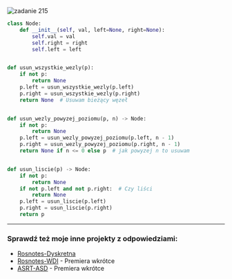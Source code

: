<picture>
  <source srcset="../../srt/zbior_zadan/215.png" media="(prefers-color-scheme: light)">
  <source srcset="../../srt/zbior_zadan/black_215.png" media="(prefers-color-scheme: dark)">
  <img src="../../srt/zbior_zadan/black_215.png" alt="zadanie 215">
</picture>

```python
class Node:
    def __init__(self, val, left=None, right=None):
        self.val = val
        self.right = right
        self.left = left


def usun_wszystkie_wezly(p):
    if not p:
        return None
    p.left = usun_wszystkie_wezly(p.left)
    p.right = usun_wszystkie_wezly(p.right)
    return None  # Usuwam bieżący węzeł


def usun_wezly_powyzej_poziomu(p, n) -> Node:
    if not p:
        return None
    p.left = usun_wezly_powyzej_poziomu(p.left, n - 1)
    p.right = usun_wezly_powyzej_poziomu(p.right, n - 1)
    return None if n <= 0 else p  # jak powyzej n to usuwam


def usun_liscie(p) -> Node:
    if not p:
        return None
    if not p.left and not p.right:  # Czy liści
        return None
    p.left = usun_liscie(p.left)
    p.right = usun_liscie(p.right)
    return p
```

---
### Sprawdź też moje inne projekty z odpowiedziami:
- [Rosnotes-Dyskretna](https://github.com/kamilGie/Rosnotes-Dyskretna)
- [Rosnotes-WDI](https://github.com/kamilGie/Rosnotes-WDI) - Premiera wkrótce
- [ASRT-ASD](https://github.com/kamilGie/Rosnotes-Dyskretna) - Premiera wkrótce
